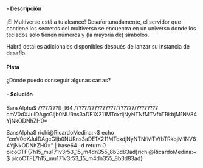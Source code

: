 #### - **Descripción** 
¡El Multiverso está a tu alcance! Desafortunadamente, el servidor que contiene los secretos del multiverso se encuentra en un universo donde los teclados solo tienen números y (la mayoría de) símbolos.

Habrá detalles adicionales disponibles después de lanzar su instancia de desafío.
#### Pista 
¿Dónde puedo conseguir algunas cartas?

#### - **Solución** 
SansAlpha$ /???/???[!_]64 /????/??????????/??????/????????
cmV0dXJuIDAgcGljb0NURns3aDE1X211MTcxdjNyNTNfMTVfbTRkbjM1NV84YjNkODNhZH0=

SansAlpha$
richi@RicardoMedina:~$ echo "cmV0dXJuIDAgcGljb0NURns3aDE1X211MTcxdjNyNTNfMTVfbTRkbjM1NV84YjNkODNhZH0=" | base64 -d
return 0 picoCTF{7h15_mu171v3r53_15_m4dn355_8b3d83ad}richi@RicardoMedina:~$
picoCTF{7h15_mu171v3r53_15_m4dn355_8b3d83ad}